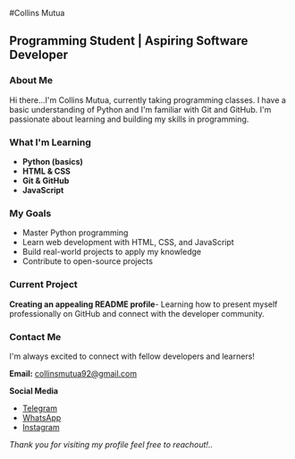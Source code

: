 #Collins Mutua
## Programming Student | Aspiring Software Developer

### About Me
Hi there...I'm Collins Mutua, currently taking programming classes. I have a basic understanding of Python and  I'm familiar with Git and GitHub. I'm passionate about learning and building my skills in programming.

### What I'm Learning
- **Python (basics)**
- **HTML & CSS**
- **Git & GitHub**
- **JavaScript**

### My Goals
- Master Python programming 
- Learn web development with HTML, CSS, and JavaScript
- Build real-world projects to apply my knowledge
- Contribute to open-source projects

### Current Project
**Creating an appealing README profile**- Learning how to present myself professionally on GitHub and connect with the developer community.

### Contact Me
I'm always excited to connect with fellow developers and learners!

**Email:** collinsmutua92@gmail.com

**Social Media**
- [Telegram](https://t.me/nairobiangoon)
- [WhatsApp](https://w.me://+254702700072) 
- [Instagram](https://www.instagram.com/nylgoon._)

*Thank you for visiting my profile feel free to reachout!..*
